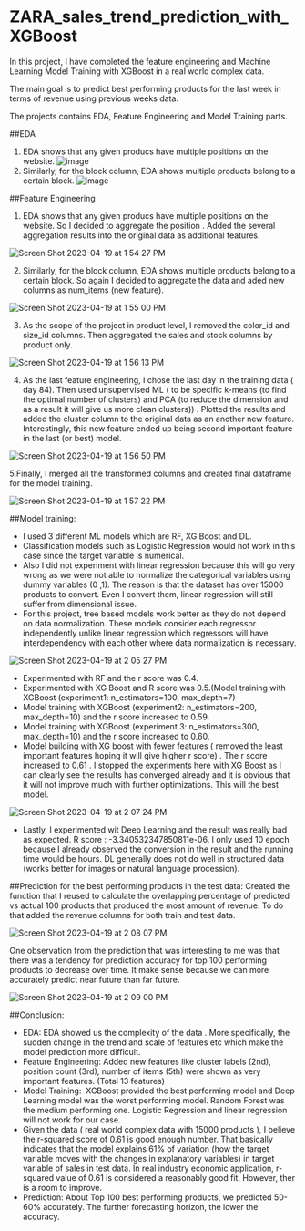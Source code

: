 # ZARA_sales_trend_prediction_with_XGBoost

In this project, I have completed the feature engineering and Machine Learning Model Training with XGBoost in a real world complex data. 

The main goal is to predict best performing products for the last week in terms of revenue using previous weeks data.

The projects contains EDA, Feature Engineering and Model Training parts.

##EDA
1. EDA shows that any given producs have multiple positions on the website.
![image](https://user-images.githubusercontent.com/113545468/233159019-8c396ef9-53c0-47e2-a06b-eae32ea5c630.png)
2. Similarly, for the block column, EDA shows multiple products belong to a certain block. 
![image](https://user-images.githubusercontent.com/113545468/233159183-742e31b8-6268-4e42-ba52-afed9da04700.png)

##Feature Engineering 
1. EDA shows that any given producs have multiple positions on the website. So I decided to aggregate the position . Added the several aggregation results into the original data as additional features.


![Screen Shot 2023-04-19 at 1 54 27 PM](https://user-images.githubusercontent.com/113545468/233159665-8bde61a4-0598-4f2c-b5a9-7f07fa74e059.png)


2. Similarly, for the block column, EDA shows multiple products belong to a certain block. So again I decided to aggregate the data and aded new columns as num_items (new feature).

![Screen Shot 2023-04-19 at 1 55 00 PM](https://user-images.githubusercontent.com/113545468/233159786-e967ebcf-d1ab-444f-8689-ec3a87a97a40.png)

3. As the scope of the project in product level, I removed the color_id and size_id columns. Then aggregated the sales and stock columns by product only.

![Screen Shot 2023-04-19 at 1 56 13 PM](https://user-images.githubusercontent.com/113545468/233160071-52ee053a-1c24-48b1-99e4-7969b90016e0.png)


4. As the last feature engineering, I chose the last day in the training data ( day 84). Then used unsupervised ML ( to be specific k-means (to find the optimal number of clusters) and PCA (to reduce the dimension and as a result it will give us more clean clusters)) . Plotted the results and added the cluster column to the original data as an another new feature. Interestingly, this new feature ended up being second important feature in the last (or best) model.

![Screen Shot 2023-04-19 at 1 56 50 PM](https://user-images.githubusercontent.com/113545468/233160215-f5f3e2b4-da4b-4d84-a088-23e54827f6f2.png)


5.Finally, I merged all the transformed columns and created final dataframe for the model training.

![Screen Shot 2023-04-19 at 1 57 22 PM](https://user-images.githubusercontent.com/113545468/233160356-8b8ffdbd-29b6-4a2f-b4d4-a4743baa858a.png)


##Model training:

* I used 3 different ML models  which are RF, XG Boost and DL. 
* Classification models such as Logistic Regression would not work in this case since the target variable is numerical. 
* Also I did not experiment with linear regression because this will go very wrong as we were not able to normalize the categorical variables using dummy variables (0 ,1). The reason is that the dataset has over 15000 products to convert. Even I convert them, linear regression will still suffer from dimensional issue. 
* For this project, tree based models work better as they do not depend on data normalization.  These models consider each regressor independently unlike linear regression which regressors will have interdependency with each other where data normalization is necessary.

![Screen Shot 2023-04-19 at 2 05 27 PM](https://user-images.githubusercontent.com/113545468/233162078-e4b1c744-3187-4565-bec4-dc4fb147b468.png)


* Experimented with RF and the r score was 0.4.
* Experimented with XG Boost and R score was 0.5.(Model training with XGBoost (experiment1: n_estimators=100, max_depth=7)
* Model training with XGBoost (experiment2: n_estimators=200, max_depth=10) and the r score increased to 0.59.
*  Model training with XGBoost (experiment 3: n_estimators=300, max_depth=10) and the r score increased to 0.60.
* Model building with XG boost with fewer features ( removed the least important features hoping it will give higher r score) . The r score increased to 0.61 . I stopped the experiments here with XG Boost as I can clearly see the results has converged already and it is obvious that it will not improve much with further optimizations. This will the best model.

![Screen Shot 2023-04-19 at 2 07 24 PM](https://user-images.githubusercontent.com/113545468/233162530-81d03183-c491-46d8-b0e0-10243429fb47.png)

* Lastly, I experimented wit Deep Learning and the result was really bad as expected. R score : -3.340532347850811e-06. I only used 10 epoch because I already observed the conversion in the result and the running time would be hours. DL generally does not do well in structured data (works better for images or natural language procession).


##Prediction for the best performing products in the test data:
Created the function that I reused to calculate the overlapping percentage of predicted vs actual 100 products that produced the most amount of revenue. To do that added the revenue columns for both train and test data.

![Screen Shot 2023-04-19 at 2 08 07 PM](https://user-images.githubusercontent.com/113545468/233162640-bf042d99-ff32-4608-b95c-0a35e1e5650b.png)


One observation from the prediction that was interesting to me was that there was a tendency for prediction accuracy for top 100 performing products to decrease over time. It make sense because we can more accurately predict near future than far future.

![Screen Shot 2023-04-19 at 2 09 00 PM](https://user-images.githubusercontent.com/113545468/233162820-e735d7fb-41c9-4bdb-808b-a7115e51ebd9.png)

##Conclusion:

* EDA: EDA showed us the complexity of the data . More specifically, the sudden change in the trend  and scale of  features etc which make the model prediction more difficult. 
* Feature Engineering: Added new features like cluster labels (2nd), position count (3rd), number of items (5th) were shown as very important features.  (Total 13 features)
* Model Training:  XGBoost provided the best performing model and Deep Learning model was the worst performing model. Random Forest was the medium performing one. Logistic Regression and linear regression will not work for our case. 
* Given the data ( real world complex data with 15000 products ), I believe the r-squared score of 0.61 is good enough number. That basically indicates that the model explains 61% of variation (how the target variable moves with the changes in explanatory variables) in target variable of sales in test data.  In real industry economic application, r-squared value of 0.61 is considered a reasonably good fit. However, ther is a room to improve. 
* Prediction: About Top 100 best performing products, we predicted 50-60% accurately. The further forecasting horizon, the lower the accuracy.




